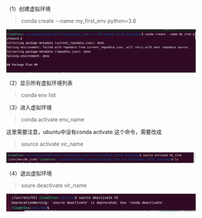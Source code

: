 （1）创建虚拟环境

> conda create --name my_first_env python=3.6

![](../../../assets/2022-11-03-16-46-32-image.png)

（2）显示所有虚拟环境列表

> conda env list

 （3）进入虚拟环境

> conda activate env_name 

这里需要注意，ubuntu中没有conda activate 这个命令，需要改成

> source activate vir_name

![](../../../assets/2022-11-03-16-46-12-image.png)

（4）退出虚拟环境

> soure deactivate vir_name

![](../../../assets/2022-11-03-17-11-45-image.png)


